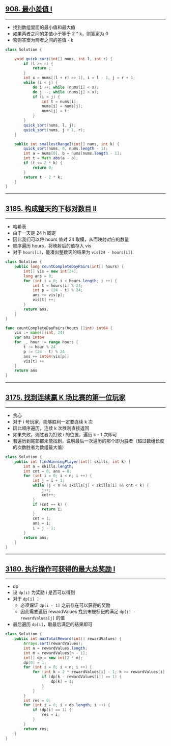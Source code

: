 ## [908. 最小差值 I](https://leetcode.cn/problems/smallest-range-i/)

****

- 找到数组里面的最小值和最大值
- 如果两者之间的差值小于等于 2 * k，则答案为 0
- 否则答案为两者之间的差值 - k

```java
class Solution {

    void quick_sort(int[] nums, int l, int r) {
        if (l >= r) {
            return ;
        }
        int x = nums[(l + r) >> 1], i = l - 1, j = r + 1;
        while (i < j) {
            do i ++; while (nums[i] < x);
            do j --; while (nums[j] > x);
            if (i < j) {
                int t = nums[i];
                nums[i] = nums[j];
                nums[j] = t;
            }
        }
        quick_sort(nums, l, j);
        quick_sort(nums, j + 1, r);
    }

    public int smallestRangeI(int[] nums, int k) {
        quick_sort(nums, 0, nums.length - 1);
        int a = nums[0], b = nums[nums.length - 1];
        int t = Math.abs(a - b);
        if (t <= 2 * k) {
            return 0;
        }
        return t - 2 * k;
    }
}
```

****

## [3185. 构成整天的下标对数目 II](https://leetcode.cn/problems/count-pairs-that-form-a-complete-day-ii/)

****

- 哈希表
- 由于一天是 24 h 固定
- 因此我们可以将 hours 值对 24 取模，从而映射对应的数量
- 顺序遍历 hours，将映射后的值存入 vis
- 对于 `hours[i]`，能凑出整数天的结果为 `vis[24 - hours[i]]`

```java
class Solution {
    public long countCompleteDayPairs(int[] hours) {
        int[] vis = new int[24];
        long ans = 0;
        for (int i = 0; i < hours.length; i ++) {
            int t = hours[i] % 24;
            int p = (24 - t) % 24;
            ans += vis[p];
            vis[t] ++;
        }
        return ans;
    }
}
```

```go
func countCompleteDayPairs(hours []int) int64 {
    vis := make([]int, 24)
    var ans int64
    for _, hour := range hours {
        t := hour % 24
        p := (24 - t) % 24
        ans += int64(vis[p])
        vis[t] ++
    }
    return ans
}
```

****

## [3175. 找到连续赢 K 场比赛的第一位玩家](https://leetcode.cn/problems/find-the-first-player-to-win-k-games-in-a-row/)

****

- 贪心
- 对于 i 号玩家，能够胜利一定要连续 k 次
- 因此顺序遍历，连续 k 次胜利直接返回
- 如果失败，则胜者为打败 i 的位置，遍历 k - 1 次即可
- 若遍历到尾部都未能找到，说明最后一次遍历的那个即为胜者（超过数组长度的次数胜者为数组最大值）

```java
class Solution {
    public int findWinningPlayer(int[] skills, int k) {
        int n = skills.length;
        int cnt = 0, ans = 0;
        for (int i = 0; i < n; i ++) {
            int j = i + 1;
            while (j < n && skills[j] < skills[i] && cnt < k) {
                j++;
                cnt++;
            }
            if (cnt == k) {
                return i;
            }
            cnt = 1;
            ans = i;
            i = j - 1;
        }
        return ans;
    }
}
```

****

## [3180. 执行操作可获得的最大总奖励 I](https://leetcode.cn/problems/maximum-total-reward-using-operations-i/)

****

- dp
- 设 `dp[i]` 为奖励 i 是否可以得到
- 对于 `dp[i]` ：
  - 必须保证 `dp[i - 1]` 之前存在可以获得的奖励
  - 因此需要遍历 rewardValues 找到未被标记的满足 `dp[i] - rewardValues[j]` 的值
- 最后遍历 `dp[i]`，取最后满足的结果即可

```java
class Solution {
    public int maxTotalReward(int[] rewardValues) {
        Arrays.sort(rewardValues);
        int n = rewardValues.length;
        int m = rewardValues[n - 1];
        int[] dp = new int[2 * m];
        dp[0] = 1;
        for (int i = 0; i < n; i ++) {
            for (int k = 2 * rewardValues[i] - 1; k >= rewardValues[i]; k --) {
                if (dp[k - rewardValues[i]] == 1) {
                    dp[k] = 1;
                }
            }
        }
        int res = 0;
        for (int i = 0; i < dp.length; i ++) {
            if (dp[i] == 1) {
                res = i;
            }
        }
        return res;
    }
}
```

